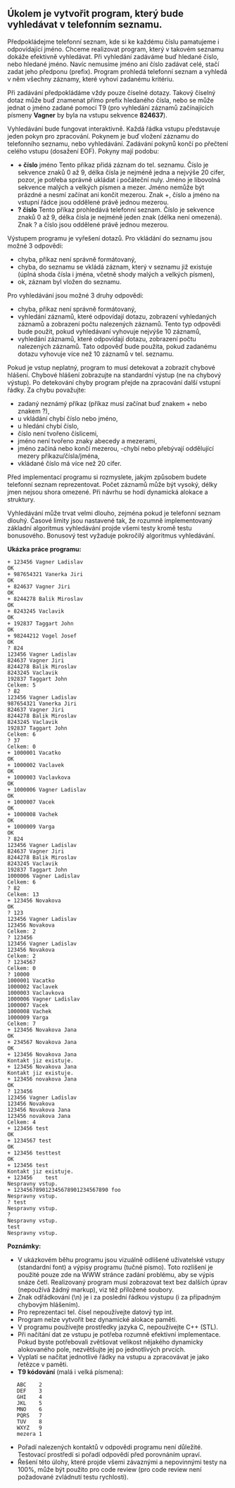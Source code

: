 ## Úkolem je vytvořit program, který bude vyhledávat v telefonním seznamu.

Předpokládejme telefonní seznam, kde si ke každému číslu pamatujeme i odpovídající jméno. Chceme realizovat program, který v takovém seznamu dokáže efektivně vyhledávat. Při vyhledání zadáváme buď hledané číslo, nebo hledané jméno. Navíc nemusíme jméno ani číslo zadávat celé, stačí zadat jeho předponu (prefix). Program prohledá telefonní seznam a vyhledá v něm všechny záznamy, které vyhoví zadanému kritériu.

Při zadávání předpokládáme vždy pouze číselné dotazy. Takový číselný dotaz může buď znamenat přímo prefix hledaného čísla, nebo se může jednat o jméno zadané pomocí T9 (pro vyhledání záznamů začínajících písmeny **Vagner** by byla na vstupu sekvence **824637**).

Vyhledávání bude fungovat interaktivně. Každá řádka vstupu představuje jeden pokyn pro zpracování. Pokynem je buď vložení záznamu do telefonního seznamu, nebo vyhledávání. Zadávání pokynů končí po přečtení celého vstupu (dosažení EOF). Pokyny mají podobu:

- **+ číslo** jméno Tento příkaz přidá záznam do tel. seznamu. Číslo je sekvence znaků 0 až 9, délka čísla je nejméně jedna a nejvýše 20 cifer, pozor, je potřeba správně ukládat i počáteční nuly. Jméno je libovolná sekvence malých a velkých písmen a mezer. Jméno nemůže být prázdné a nesmí začínat ani končit mezerou. Znak +, číslo a jméno na vstupní řádce jsou oddělené právě jednou mezerou.
- **? číslo** Tento příkaz prohledává telefonní seznam. Číslo je sekvence znaků 0 až 9, délka čísla je nejméně jeden znak (délka není omezená). Znak ? a číslo jsou oddělené právě jednou mezerou.

Výstupem programu je vyřešení dotazů. Pro vkládání do seznamu jsou možné 3 odpovědi:

- chyba, příkaz není správně formátovaný,
- chyba, do seznamu se vkládá záznam, který v seznamu již existuje (úplná shoda čísla i jména, včetně shody malých a velkých písmen),
- ok, záznam byl vložen do seznamu.

Pro vyhledávání jsou možné 3 druhy odpovědi:

- chyba, příkaz není správně formátovaný,
- vyhledání záznamů, které odpovídají dotazu, zobrazení vyhledaných záznamů a zobrazení počtu nalezených záznamů. Tento typ odpovědi bude použit, pokud vyhledávaní vyhovuje nejvýše 10 záznamů,
- vyhledání záznamů, které odpovídají dotazu, zobrazení počtu nalezených záznamů. Tato odpověď bude použita, pokud zadanému dotazu vyhovuje více než 10 záznamů v tel. seznamu.

Pokud je vstup neplatný, program to musí detekovat a zobrazit chybové hlášení. Chybové hlášení zobrazujte na standardní výstup (ne na chybový výstup). Po detekování chyby program přejde na zpracování další vstupní řádky. Za chybu považujte:

- zadaný neznámý příkaz (příkaz musí začínat buď znakem + nebo znakem ?),
- u vkládání chybí číslo nebo jméno,
- u hledání chybí číslo,
- číslo není tvořeno číslicemi,
- jméno není tvořeno znaky abecedy a mezerami,
- jméno začíná nebo končí mezerou,
-chybí nebo přebývají oddělující mezery příkazu/čísla/jména,
- vkládané číslo má více než 20 cifer.

Před implementací programu si rozmyslete, jakým způsobem budete telefonní seznam reprezentovat. Počet záznamů může být vysoký, délky jmen nejsou shora omezené. Při návrhu se hodí dynamická alokace a struktury.

Vyhledávání může trvat velmi dlouho, zejména pokud je telefonní seznam dlouhý. Časové limity jsou nastavené tak, že rozumně implementovaný základní algoritmus vyhledávání projde všemi testy kromě testu bonusového. Bonusový test vyžaduje pokročilý algoritmus vyhledávání.

**Ukázka práce programu:**
```
+ 123456 Vagner Ladislav
OK
+ 987654321 Vanerka Jiri
OK
+ 824637 Vagner Jiri
OK
+ 8244278 Balik Miroslav
OK
+ 8243245 Vaclavik
OK
+ 192837 Taggart John
OK
+ 98244212 Vogel Josef
OK
? 824
123456 Vagner Ladislav
824637 Vagner Jiri
8244278 Balik Miroslav
8243245 Vaclavik
192837 Taggart John
Celkem: 5
? 82
123456 Vagner Ladislav
987654321 Vanerka Jiri
824637 Vagner Jiri
8244278 Balik Miroslav
8243245 Vaclavik
192837 Taggart John
Celkem: 6
? 37
Celkem: 0
+ 1000001 Vacatko
OK
+ 1000002 Vaclavek
OK
+ 1000003 Vaclavkova
OK
+ 1000006 Vagner Ladislav
OK
+ 1000007 Vacek
OK
+ 1000008 Vachek
OK
+ 1000009 Varga
OK
? 824
123456 Vagner Ladislav
824637 Vagner Jiri
8244278 Balik Miroslav
8243245 Vaclavik
192837 Taggart John
1000006 Vagner Ladislav
Celkem: 6
? 82
Celkem: 13
+ 123456 Novakova
OK
? 123
123456 Vagner Ladislav
123456 Novakova
Celkem: 2
? 123456
123456 Vagner Ladislav
123456 Novakova
Celkem: 2
? 1234567
Celkem: 0
? 10000
1000001 Vacatko
1000002 Vaclavek
1000003 Vaclavkova
1000006 Vagner Ladislav
1000007 Vacek
1000008 Vachek
1000009 Varga
Celkem: 7
+ 123456 Novakova Jana
OK
+ 234567 Novakova Jana
OK
+ 123456 Novakova Jana
Kontakt jiz existuje.
+ 123456 Novakova Jana
Kontakt jiz existuje.
+ 123456 novakova Jana
OK
? 123456
123456 Vagner Ladislav
123456 Novakova
123456 Novakova Jana
123456 novakova Jana
Celkem: 4
+ 123456 test
OK
+ 1234567 test
OK
+ 123456 testtest
OK
+ 123456 test
Kontakt jiz existuje.
+ 123456    test
Nespravny vstup.
+ 123456789012345678901234567890 foo
Nespravny vstup.
? test
Nespravny vstup.
?
Nespravny vstup.
test
Nespravny vstup.
```

**Poznámky:**
- V ukázkovém běhu programu jsou vizuálně odlišené uživatelské vstupy (standardní font) a výpisy programu (tučné písmo). Toto rozlišení je použité pouze zde na WWW stránce zadání problému, aby se výpis snáze četl. Realizovaný program musí zobrazovat text bez dalších úprav (nepoužívá žádný markup), viz též přiložené soubory.
- Znak odřádkování (\n) je i za poslední řádkou výstupu (i za případným chybovým hlášením).
- Pro reprezentaci tel. čísel nepoužívejte datový typ int.
- Program nelze vytvořit bez dynamické alokace paměti.
- V programu používejte prostředky jazyka C, nepoužívejte C++ (STL).
- Při načítání dat ze vstupu je potřeba rozumně efektivní implementace. Pokud byste potřebovali zvětšovat velikost nějakého dynamicky alokovaného pole, nezvětšujte jej po jednotlivých prvcích.
- Vyplatí se načítat jednotlivé řádky na vstupu a zpracovávat je jako řetězce v paměti.
- **T9 kódování** (malá i velká písmena):
```
   ABC    2
   DEF    3
   GHI    4
   JKL    5
   MNO    6
   PQRS   7
   TUV    8
   WXYZ   9
   mezera 1   
```

- Pořadí nalezených kontaktů v odpovědi programu není důležité. Testovací prostředí si pořadí odpovědí před porovnáním upraví.
- Řešení této úlohy, které projde všemi závaznými a nepovinnými testy na 100%, může být použito pro code review (pro code review není požadované zvládnutí testu rychlosti).

